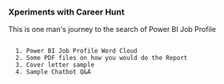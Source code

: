 ### Xperiments with  Career Hunt

This is one man's journey to the search of Power BI Job Profile


```Things that would like to be added:

  1. Power BI Job Profile Word Cloud
  2. Some PDF files on how you would do the Report
  3. Cover letter sample
  4. Sample Chatbot Q&A
 ```


